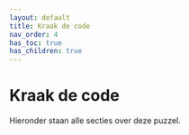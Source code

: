 ```yaml
---
layout: default
title: Kraak de code
nav_order: 4
has_toc: true
has_children: true
---
```


# Kraak de code

Hieronder staan alle secties over deze puzzel.
